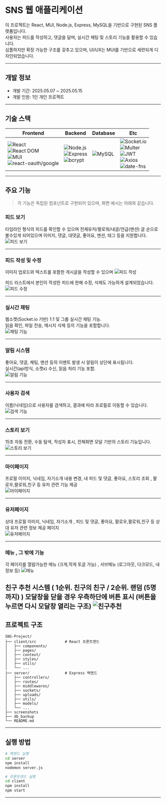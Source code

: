 
# SNS 웹 애플리케이션

이 프로젝트는 React, MUI, Node.js, Express, MySQL을 기반으로 구현된 SNS 플랫폼입니다.  
사용자는 피드를 작성하고, 댓글을 달며, 실시간 채팅 및 스토리 기능을 활용할 수 있습니다.  
심플하지만 확장 가능한 구조를 갖추고 있으며, UI/UX는 MUI를 기반으로 세련되게 디자인되었습니다.

---

## 개발 정보

- 개발 기간: 2025.05.07 ~ 2025.05.15  
- 개발 인원: 1인 개인 프로젝트  

---


## 기술 스택

| Frontend | Backend | Database | Etc |
|----------|---------|----------|------|
| ![React](https://img.shields.io/badge/React-61DAFB?style=for-the-badge&logo=react&logoColor=white) <br> ![React DOM](https://img.shields.io/badge/React--DOM-20232A?style=for-the-badge&logo=react&logoColor=white) <br> ![MUI](https://img.shields.io/badge/MUI-007FFF?style=for-the-badge&logo=mui&logoColor=white) <br> ![react-oauth/google](https://img.shields.io/badge/Google%20OAuth-4285F4?style=for-the-badge&logo=google&logoColor=white) | ![Node.js](https://img.shields.io/badge/Node.js-339933?style=for-the-badge&logo=node.js&logoColor=white) <br> ![Express](https://img.shields.io/badge/Express-000000?style=for-the-badge&logo=express&logoColor=white) <br> ![bcrypt](https://img.shields.io/badge/bcrypt-003366?style=for-the-badge&logoColor=white) | ![MySQL](https://img.shields.io/badge/MySQL-4479A1?style=for-the-badge&logo=mysql&logoColor=white) | ![Socket.io](https://img.shields.io/badge/Socket.io-010101?style=for-the-badge&logo=socket.io&logoColor=white) <br> ![Multer](https://img.shields.io/badge/Multer-333333?style=for-the-badge&logoColor=white) <br> ![JWT](https://img.shields.io/badge/JWT-000000?style=for-the-badge&logo=jsonwebtokens&logoColor=white) <br> ![Axios](https://img.shields.io/badge/Axios-5A29E4?style=for-the-badge&logo=axios&logoColor=white) <br> ![date-fns](https://img.shields.io/badge/date--fns-007ACC?style=for-the-badge&logoColor=white) |

---

## 주요 기능

> 각 기능은 독립된 컴포넌트로 구현되어 있으며, 화면 예시는 아래와 같습니다.

### 피드 보기

타임라인 형식의 피드를 확인할 수 있으며 전체유저/팔로워/내글/언급(맨션) 글 순으로 볼수있게 되어있으며  이미지, 댓글, 대댓글, 좋아요, 멘션, 태그 등을 지원합니다.
![피드 보기](./screenshots/feed-view.png)

---

### 피드 작성 및 수정

이미지 업로드와 텍스트를 포함한 게시글을 작성할 수 있으며
![피드 작성](./screenshots/feed-write.png)

피드 리스트에서 본인이 작성한 피드에 한해 수정, 삭제도 가능하게 설계되었습니다.
![피드 수정](./screenshots/feed-edit.png)

---

### 실시간 채팅

웹소켓(Socket.io 기반) 1:1 및 그룹 실시간 채팅 기능.  
읽음 확인, 파일 전송, 메시지 삭제 등의 기능을 포함합니다.  
![채팅 기능](./screenshots/chat.png)

---

### 알림 시스템

좋아요, 댓글, 채팅, 맨션 등의 이벤트 발생 시 알림이 상단에 표시됩니다.  
실시간(api방식, 소켓x) 수신, 읽음 처리 기능 포함.  
![알림 기능](./screenshots/notification.png)

---

### 사용자 검색

이름(닉네임)으로 사용자를 검색하고, 결과에 따라 프로필로 이동할 수 있습니다.  
![검색 기능](./screenshots/search.png)

---

### 스토리 보기

15초 자동 전환, 수동 탐색, 작성자 표시, 전체화면 모달 기반의 스토리 기능입니다.  
![스토리 보기](./screenshots/story.png)

---

### 마이페이지

프로필 이미지, 닉네임, 자기소개 내용 변경, 내 피드 및 댓글, 좋아요, 스토리 조회 , 팔로우,팔로워,친구 등 유저 관련 기능 제공  
![마이페이지](./screenshots/mypage.png)

---

### 유저페이지

상대 프로필 이미지, 닉네임, 자기소개 , 피드 및 댓글, 좋아요, 팔로우,팔로워,친구 등 상대 유저 관련 정보 제공 페이지  
![유저페이지](./screenshots/userpage.png)

---

### 메뉴 , 그 밖에 기능

각 페이지를 열람가능한 메뉴 (크게,작게 토글 가능) , 서브메뉴 (로그아웃, 다크모드, 내 정보 등) 
![메뉴](./screenshots/menu.PNG)


친구 추천 시스템 ( 1순위. 친구의 친구 / 2순위. 랜덤 (5명까지)  )  모달창을 닫을 경우 우측하단에 버튼 표시 (버튼을 누르면 다시 모달창 열리는 구조)
![친구추천](./screenshots/friends.png)
---

## 프로젝트 구조

```
SNS-Project/
├── client/src             # React 프론트엔드
│   ├── components/
│   ├── pages/
│   ├── context/
│   ├── styles/
│   ├── utils/
│   └── ...
├── server/                # Express 백엔드
│   ├── controllers/
│   ├── routes/
│   ├── middlewares/
│   ├── sockets/
│   ├── uploads/
│   ├── utils/
│   ├── models/
│   └── ...
├── screenshots           
├── db_backup           
└── README.md
```

---

## 실행 방법

```bash
# 백엔드 실행
cd server
npm install
nodemon server.js

# 프론트엔드 실행
cd client
npm install
npm start
```

---
